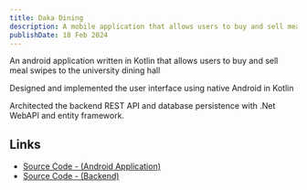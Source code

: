 ```yaml
---
title: Daka Dining
description: A mobile application that allows users to buy and sell meal swipres to the university dining hall.
publishDate: 18 Feb 2024
---
```


An android application written in Kotlin that allows users to buy and sell meal swipes to the university dining hall

Designed and implemented the user interface using native Android in Kotlin

Architected the backend REST API and database persistence with .Net WebAPI and entity framework.

## Links

- [Source Code - (Android Application)](https://github.com/AxBolduc/DakaDining)
- [Source Code - (Backend)](https://github.com/AxBolduc/DakaDiningBackend)
